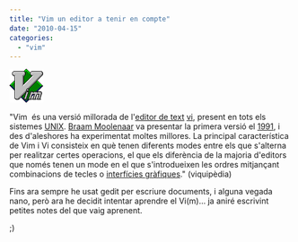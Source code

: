 ```yaml
---
title: "Vim un editor a tenir en compte"
date: "2010-04-15"
categories: 
  - "vim"
---
```


![](images/Vimlogo.png "vim")

"Vim  és una versió millorada de l'[editor de text](http://ca.wikipedia.org/wiki/Editor_de_text "Editor de text") [vi](http://ca.wikipedia.org/w/index.php?title=Vi_%28programa%29&action=edit&redlink=1 "Vi (programa) (encara no existeix)"), present en tots els sistemes [UNIX](http://ca.wikipedia.org/wiki/UNIX "UNIX"). [Braam Moolenaar](http://ca.wikipedia.org/w/index.php?title=Braam_Moolenaar&action=edit&redlink=1 "Braam Moolenaar (encara no existeix)") va presentar la primera versió el [1991](http://ca.wikipedia.org/wiki/1991 "1991"), i des d'aleshores ha experimentat moltes millores. La principal característica de Vim i Vi consisteix en què tenen diferents modes entre els que s'alterna per realitzar certes operacions, el que els diferència de la majoria d'editors que només tenen un mode en el que s'introdueixen les ordres mitjançant combinacions de tecles o [interfícies gràfiques](http://ca.wikipedia.org/wiki/Interf%C3%ADcie_gr%C3%A0fica "Interfície gràfica")." (viquipèdia)

Fins ara sempre he usat gedit per escriure documents, i alguna vegada nano, però ara he decidit intentar aprendre el Vi(m)... ja aniré escrivint petites notes del que vaig aprenent.

;)
